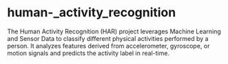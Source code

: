 # human-_activity_recognition
The Human Activity Recognition (HAR) project leverages Machine Learning and Sensor Data to classify different physical activities performed by a person. It analyzes features derived from accelerometer, gyroscope, or motion signals and predicts the activity label in real-time.  
